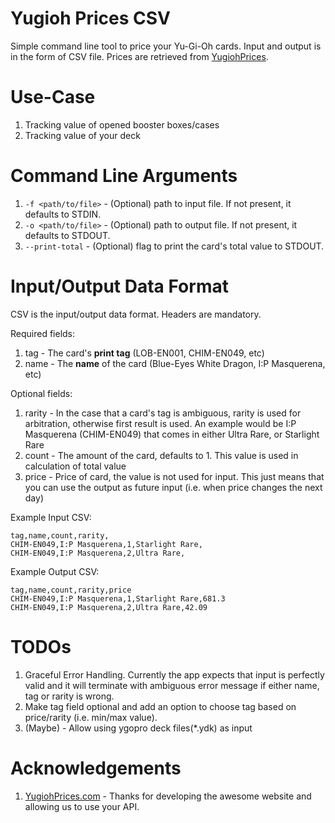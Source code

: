 # Yugioh Prices CSV
Simple command line tool to price your Yu-Gi-Oh cards. Input and output is in the form of CSV file. 
Prices are retrieved from [YugiohPrices](http://yugiohprices.com).

# Use-Case
1. Tracking value of opened booster boxes/cases
2. Tracking value of your deck

# Command Line Arguments
1. `-f <path/to/file>` - (Optional) path to input file. If not present, it defaults to STDIN.
2. `-o <path/to/file>` - (Optional) path to output file. If not present, it defaults to STDOUT.
3. `--print-total` - (Optional) flag to print the card's total value to STDOUT.

# Input/Output Data Format
CSV is the input/output data format. Headers are mandatory.

Required fields:

1. tag - The card's **print tag** (LOB-EN001, CHIM-EN049, etc)
2. name - The **name** of the card (Blue-Eyes White Dragon, I:P Masquerena, etc)

Optional fields:

1. rarity - In the case that a card's tag is ambiguous, rarity is used for arbitration, otherwise first result is used. An example 
   would be I:P Masquerena (CHIM-EN049) that comes in either Ultra Rare, or Starlight Rare
2. count - The amount of the card, defaults to 1. This value is used in calculation of total value
3. price - Price of card, the value is not used for input. This just means that you can use the output as future input (i.e. when 
   price changes the next day)

Example Input CSV:
```
tag,name,count,rarity,
CHIM-EN049,I:P Masquerena,1,Starlight Rare,
CHIM-EN049,I:P Masquerena,2,Ultra Rare,
```

Example Output CSV:
```
tag,name,count,rarity,price
CHIM-EN049,I:P Masquerena,1,Starlight Rare,681.3
CHIM-EN049,I:P Masquerena,2,Ultra Rare,42.09
```

# TODOs

1. Graceful Error Handling. Currently the app expects that input is perfectly valid and it will terminate with ambiguous error 
   message if either name, tag or rarity is wrong.
2. Make tag field optional and add an option to choose tag based on price/rarity (i.e. min/max value).
3. (Maybe) - Allow using ygopro deck files(*.ydk) as input

# Acknowledgements
1. [YugiohPrices.com](http://yugiohprices.com) - Thanks for developing the awesome website and allowing us to use your API.